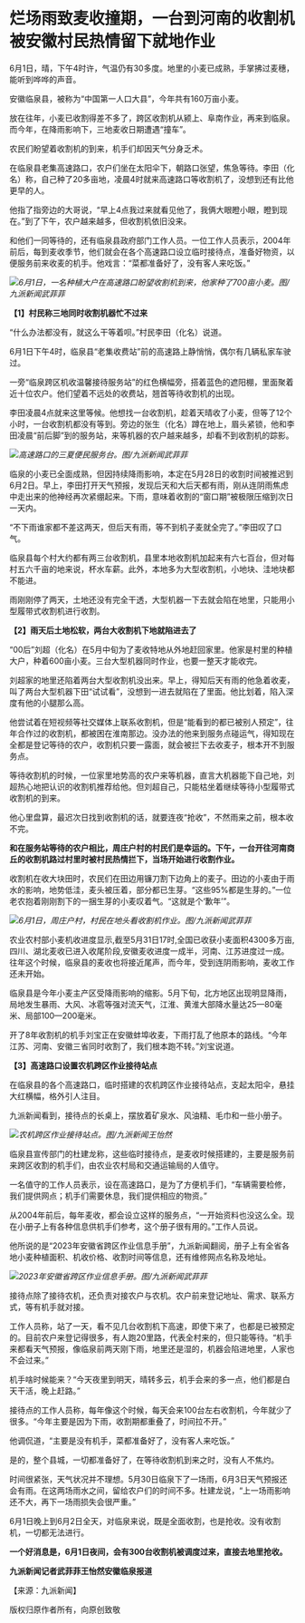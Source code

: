 

# 烂场雨致麦收撞期，一台到河南的收割机被安徽村民热情留下就地作业

6月1日，晴，下午4时许，气温仍有30多度。地里的小麦已成熟，手掌拂过麦穗，能听到哗哗的声音。

安徽临泉县，被称为“中国第一人口大县”，今年共有160万亩小麦。

放在往年，小麦已收割得差不多了，跨区收割机从颍上、阜南作业，再来到临泉。而今年，在降雨影响下，三地麦收日期遭遇“撞车”。

农民们盼望着收割机的到来，机手们却因天气分身乏术。

在临泉县老集高速路口，农户们坐在太阳伞下，朝路口张望，焦急等待。李田（化名）称，自己种了20多亩地，凌晨4时就来高速路口等收割机了，没想到还有比他更早的人。

他指了指旁边的大哥说，“早上4点我过来就看见他了，我俩大眼瞪小眼，瞪到现在。”到了下午，农户越来越多，但收割机依旧没来。

和他们一同等待的，还有临泉县政府部门工作人员。一位工作人员表示，2004年前后，每到麦收季节，他们就会在各个高速路口设立临时接待点，准备好物资，以便服务前来收麦的机手。他戏言：“菜都准备好了，没有客人来吃饭。”

![](https://inews.gtimg.com/om_bt/Otx7rgldjbXgE2C4DjkM7GoQKg7E82ieADJ595s0p8BV0AA/1000)_6月1日，一名种植大户在高速路口盼望收割机到来，他家种了700亩小麦。图/九派新闻武菲菲_

**【1】村民称三地同时收割机器忙不过来**

“什么办法都没有，就这么干等着呗。”村民李田（化名）说道。

6月1日下午4时，临泉县“老集收费站”前的高速路上静悄悄，偶尔有几辆私家车驶过。

一旁“临泉跨区机收温馨接待服务站”的红色横幅旁，搭着蓝色的遮阳棚，里面聚着近十位农户。他们望着不远处的收费站，翘首等待收割机的出现。

李田凌晨4点就来这里等候。他想找一台收割机，趁着天晴收了小麦，但等了12个小时，一台收割机都没有等到。旁边的张生（化名）蹲在地上，眉头紧锁，他和李田凌晨“前后脚”到的服务站，来等机器的农户越来越多，却看不到收割机的踪影。

![](https://inews.gtimg.com/om_bt/OGhIKndn8ZI9ALQBHHss6-NfaaDzkHa0oRzD9lssS--A8AA/1000)_高速路口的三夏便民服务台。图/九派新闻武菲菲_

临泉的小麦已全面成熟，但因持续降雨影响，本定在5月28日的收割时间被推迟到6月2日。早上，李田打开天气预报，发现后天和大后天都有雨，刚从连阴雨焦虑中走出来的他神经再次紧绷起来。下雨，意味着收割的“窗口期”被极限压缩到次日一天内。

“不下雨谁家都不差这两天，但后天有雨，等不到机子麦就全完了。”李田叹了口气。

临泉县每个村大约都有两三台收割机，县里本地收割机加起来有六七百台，但对每村五六千亩的地来说，杯水车薪。此外，本地多为大型收割机，小地块、洼地块都不能进。

雨刚刚停了两天，土地还没有完全干透，大型机器一下去就会陷在地里，只能用小型履带式收割机进行收割。

**【2】雨天后土地松软，两台大收割机下地就陷进去了**

“00后”刘超（化名）在5月中旬为了麦收特地从外地赶回家里。他家是村里的种植大户，种着600亩小麦。三台大型机器同时作业，也要一整天才能收完。

刘超家的地里还陷着两台大型收割机没出来。早上，得知后天有雨的他急着收麦，叫了两台大型机器下田“试试看”，没想到一进去就陷在了里面。他比划着，陷入深度有他的小腿那么高。

他尝试着在短视频等社交媒体上联系收割机，但是“能看到的都已被别人预定”，往年合作过的收割机，都被困在淮南那边。没办法的他来到服务点碰运气，得知现在全都是登记等待的农户，收割机只要一露面，就会被拦下去收麦子，根本开不到服务点。

等待收割机的时候，一位家里地势高的农户来等机器，直言大机器能下自己地，刘超热心地把认识的收割机推荐给他。但刘超自己，只能枯坐着继续等待小型履带式收割机的到来。

他心里盘算，最迟次日找到收割机的话，就要连夜“抢收”，不然雨来之前，根本收不完。

**和在服务站等待的农户相比，周庄户村的村民们是幸运的。下午，一台开往河南商丘的收割机路过村里时被村民热情拦下，当场开始进行收割作业。**

收割机在收大块田时，农民们在田边用镰刀割下边角上的麦子。田边的小麦由于雨水的影响，地势低洼，麦头被压着，部分都已生芽。“这些95%都是生芽的。”一位老农抱着刚刚割下的一捆生芽的小麦叹着气。“这就是个‘歉年’”。

![](https://inews.gtimg.com/om_bt/OeqIjFbUlJlkJ1C-36Ky57WNigKekKAlkOCzOasHvBkK0AA/1000)_6月1日，周庄户村，村民在地头看收割机作业。图/九派新闻武菲菲_

农业农村部小麦机收进度显示,截至5月31日17时,全国已收获小麦面积4300多万亩,四川、湖北麦收已进入收尾阶段,安徽麦收进度一成半，河南、江苏进度过一成。往年这个时候，临泉县的麦收也将接近尾声，而今年，受到连阴雨影响，麦收工作还未开始。

临泉县是今年小麦主产区受降雨影响的缩影。5月下旬，北方地区出现明显降雨，局地发生暴雨、大风、冰雹等强对流天气，江淮、黄淮大部降水量达25—80毫米、局部100—200毫米。

开了8年收割机的机手刘宝正在安徽蚌埠收麦，下雨打乱了他原本的路线。“今年江苏、河南、安徽三省同时收割了，我们根本跑不转。”刘宝说道。

**【3】高速路口设置农机跨区作业接待站点**

在临泉县的各个高速路口，临时搭建的农机跨区作业接待站点，支起太阳伞，悬挂大红横幅，格外引人注目。

九派新闻看到，接待点的长桌上，摆放着矿泉水、风油精、毛巾和一些小册子。

![](https://inews.gtimg.com/om_bt/O6FQgZExzi2BfZdhnLogK0pH8jzo0OWug_N6V5ybxlrGQAA/1000)_农机跨区作业接待站点。图/九派新闻王怡然_

临泉县宣传部门的杜建龙称，这些临时接待点，是麦收时候搭建的，主要是服务前来跨区收割的机手们，由农业农村局和交通运输局的人值守。

一名值守的工作人员表示，设在高速路口，是为了方便机手们，“车辆需要检修，我们提供网点；机手们需要休息，我们提供相应的物资。”

从2004年前后，每年麦收，都会设立这样的服务点，“一开始资料也没这么全。现在小册子上有各种信息供机手们参考，这个册子很有用的。”工作人员说。

他所说的是“2023年安徽省跨区作业信息手册”，九派新闻翻阅，册子上有全省各地小麦种植面积、机收价格、收割时间等信息，还有维修网点名称及地址。

![](https://inews.gtimg.com/om_bt/OmRHkOFxwNcdSMKwEtxS6vWpUBE2I2bc8zbMUxyrCSc5QAA/1000)_2023年安徽省跨区作业信息手册。图/九派新闻武菲菲_

接待点除了接待农机，还负责对接农户与农机。农户前来登记地址、需求、联系方式，等有机手就对接。

工作人员称，站了一天，看不见几台收割机下高速，即使下来了，也都是已被预定的。目前农户来登记得很多，有人跑20里路，代表全村来的，但只能等待。“机手来都看天气预报，像临泉前两天刚下雨，地里还是湿的，机器会陷进地里，人家也不会过来。”

机手啥时候能来？“今天夜里到明天，晴转多云，机手会来的多一点，他们都是白天干活，晚上赶路。”

接待点的工作人员称，每年像这个时候，每天会来100台左右收割机，今年就少了很多。“今年主要是因为下雨，收割期都重叠了，时间拉不开。”

他调侃道，“主要是没有机手，菜都准备好了，没有客人来吃饭。”

是的，整个县城，一切都准备好了，在等待收割机到来之时，没有人不焦灼。

时间很紧张，天气状况并不理想。5月30日临泉下了一场雨，6月3日天气预报还会有雨。在这两场雨水之间，留给农户们的时间不多。杜建龙说，“上一场雨影响还不大，再下一场雨损失会很严重。”

6月1日晚上到6月2日全天，对临泉来说，既是全面收割，也是抢收。没有收割机，一切都无法进行。

**一个好消息是，6月1日夜间，会有300台收割机被调度过来，直接去地里抢收。**

**九派新闻记者武菲菲王怡然安徽临泉报道**

【来源：九派新闻】

版权归原作者所有，向原创致敬

